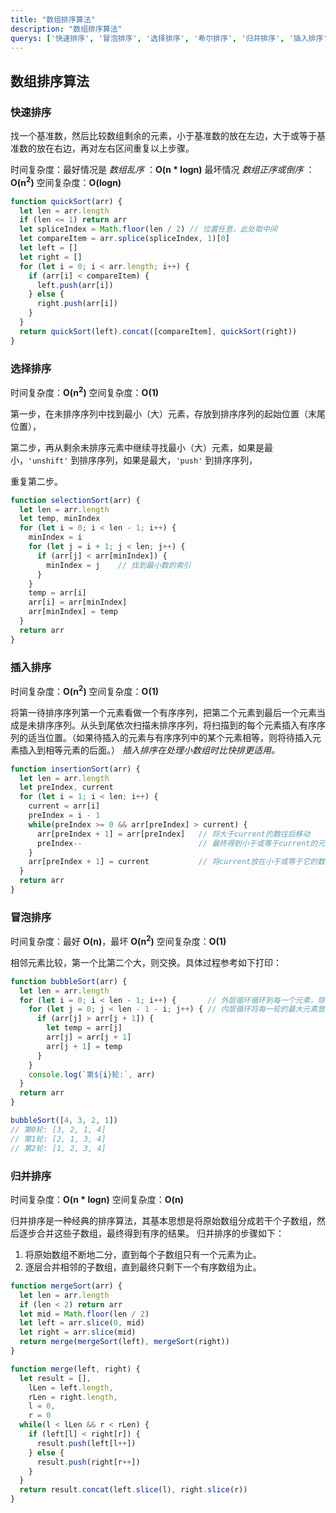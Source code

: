 ```yaml
---
title: "数组排序算法"
description: "数组排序算法"
querys: ['快速排序', '冒泡排序', '选择排序', '希尔排序', '归并排序', '插入排序']
---
```


## 数组排序算法

### 快速排序

找一个基准数，然后比较数组剩余的元素，小于基准数的放在左边，大于或等于基准数的放在右边，再对左右区间重复以上步骤。

时间复杂度：最好情况是 _数组乱序_ ：**O(n * logn)** 最坏情况 _数组正序或倒序_ ：**O(n<sup>2</sup>)**
空间复杂度：**O(logn)**

```js
function quickSort(arr) {
  let len = arr.length
  if (len <= 1) return arr
  let spliceIndex = Math.floor(len / 2) // 位置任意，此处取中间
  let compareItem = arr.splice(spliceIndex, 1)[0]
  let left = []
  let right = []
  for (let i = 0; i < arr.length; i++) {
    if (arr[i] < compareItem) {
      left.push(arr[i])
    } else {
      right.push(arr[i])
    }
  }
  return quickSort(left).concat([compareItem], quickSort(right))
}
```

### 选择排序

时间复杂度：**O(n<sup>2</sup>)**
空间复杂度：**O(1)**

第一步，在未排序序列中找到最小（大）元素，存放到排序序列的起始位置（末尾位置），

第二步，再从剩余未排序元素中继续寻找最小（大）元素，如果是最小，`'unshift'` 到排序序列，如果是最大，`'push'` 到排序序列，

重复第二步。

```js
function selectionSort(arr) {
  let len = arr.length
  let temp, minIndex
  for (let i = 0; i < len - 1; i++) {
    minIndex = i
    for (let j = i + 1; j < len; j++) {
      if (arr[j] < arr[minIndex]) {
        minIndex = j    // 找到最小数的索引
      }
    }
    temp = arr[i]
    arr[i] = arr[minIndex]
    arr[minIndex] = temp
  }
  return arr
}
```
### 插入排序

时间复杂度：**O(n<sup>2</sup>)**
空间复杂度：**O(1)**

将第一待排序序列第一个元素看做一个有序序列，把第二个元素到最后一个元素当成是未排序序列。从头到尾依次扫描未排序序列，将扫描到的每个元素插入有序序列的适当位置。（如果待插入的元素与有序序列中的某个元素相等，则将待插入元素插入到相等元素的后面。） _插入排序在处理小数组时比快排更适用。_

```js
function insertionSort(arr) {
  let len = arr.length
  let preIndex, current
  for (let i = 1; i < len; i++) {
    current = arr[i]
    preIndex = i - 1
    while(preIndex >= 0 && arr[preIndex] > current) {
      arr[preIndex + 1] = arr[preIndex]   // 将大于current的数往后移动
      preIndex--                          // 最终得到小于或等于current的元素索引
    }
    arr[preIndex + 1] = current           // 将current放在小于或等于它的数后
  }
  return arr
}
```

### 冒泡排序

时间复杂度：最好 **O(n)**，最坏 **O(n<sup>2</sup>)**
空间复杂度：**O(1)**

相邻元素比较，第一个比第二个大，则交换。具体过程参考如下打印：

```js
function bubbleSort(arr) {
  let len = arr.length
  for (let i = 0; i < len - 1; i++) {       // 外层循环循环到每一个元素，除了最后一个元素
    for (let j = 0; j < len - 1 - i; j++) { // 内层循环将每一轮的最大元素放到最后， len - 1 - i 是因为倒数i个数已经是排序了的
      if (arr[j] > arr[j + 1]) {
        let temp = arr[j]
        arr[j] = arr[j + 1]
        arr[j + 1] = temp
      }
    }
    console.log(`第${i}轮:`, arr)
  }
  return arr
}

bubbleSort([4, 3, 2, 1])
// 第0轮: [3, 2, 1, 4]
// 第1轮: [2, 1, 3, 4]
// 第2轮: [1, 2, 3, 4]
```

### 归并排序

时间复杂度：**O(n * logn)**
空间复杂度：**O(n)**

归并排序是一种经典的排序算法，其基本思想是将原始数组分成若干个子数组，然后逐步合并这些子数组，最终得到有序的结果。
归并排序的步骤如下：
1. 将原始数组不断地二分，直到每个子数组只有一个元素为止。
2. 逐层合并相邻的子数组，直到最终只剩下一个有序数组为止。

```js
function mergeSort(arr) {
  let len = arr.length
  if (len < 2) return arr
  let mid = Math.floor(len / 2)
  let left = arr.slice(0, mid)
  let right = arr.slice(mid)
  return merge(mergeSort(left), mergeSort(right))
}

function merge(left, right) {
  let result = [],
    lLen = left.length,
    rLen = right.length,
    l = 0,
    r = 0
  while(l < lLen && r < rLen) {
    if (left[l] < right[r]) {
      result.push(left[l++])
    } else {
      result.push(right[r++])
    }
  }
  return result.concat(left.slice(l), right.slice(r))
}
```